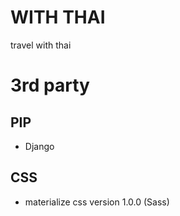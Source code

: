 # WITH THAI
travel with thai

# 3rd party
## PIP
* Django

## CSS
* materialize css version 1.0.0 (Sass)
